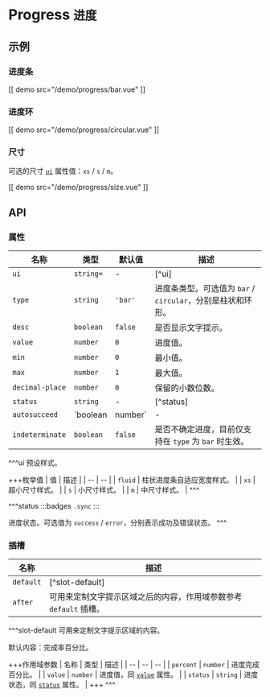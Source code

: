 # Progress <small>进度</small>

## 示例

### 进度条

[[ demo src="/demo/progress/bar.vue" ]]

### 进度环

[[ demo src="/demo/progress/circular.vue" ]]

### 尺寸

可选的尺寸 [`ui`](#props-ui) 属性值：`xs` / `s` / `m`。

[[ demo src="/demo/progress/size.vue" ]]

## API

### 属性

| 名称 | 类型 | 默认值 | 描述 |
| -- | -- | -- | -- |
| ``ui`` | `string=` | - | [^ui] |
| ``type`` | `string` | `'bar'` | 进度条类型。可选值为 `bar` / `circular`，分别是柱状和环形。 |
| ``desc`` | `boolean` | `false` | 是否显示文字提示。 |
| ``value`` | `number` | `0` | 进度值。 |
| ``min`` | `number` | `0` | 最小值。 |
| ``max`` | `number` | `1` | 最大值。 |
| ``decimal-place`` | `number` | `0` | 保留的小数位数。 |
| ``status`` | `string` | - | [^status] |
| ``autosucceed`` | `boolean | number` | - | 是否在进度值到达最大时自动进入 `success` 状态。`true` 表示直接进入成功状态，如果是 `number` 类型则表示在到达最大值后切换为成功状态前等待的毫秒数。 |
| ``indeterminate`` | `boolean` | `false` | 是否不确定进度，目前仅支持在 `type` 为 `bar` 时生效。 |


^^^ui
预设样式。

+++枚举值
| 值 | 描述 |
| -- | -- |
| `fluid` | 柱状进度条自适应宽度样式。 |
| `xs` | 超小尺寸样式。 |
| `s` | 小尺寸样式。 |
| `m` | 中尺寸样式。 |
^^^

^^^status
:::badges
`.sync`
:::

进度状态。可选值为 `success` / `error`，分别表示成功及错误状态。
^^^

### 插槽

| 名称 | 描述 |
| -- | -- |
| ``default`` | [^slot-default] |
| ``after`` | 可用来定制文字提示区域之后的内容，作用域参数参考 `default` 插槽。 |

^^^slot-default
可用来定制文字提示区域的内容。

默认内容：完成率百分比。

+++作用域参数
| 名称 | 类型 | 描述 |
| -- | -- | -- |
| `percent` | `number` | 进度完成百分比。 |
| `value` | `number` | 进度值，同 [`value`](#props-value) 属性。 |
| `status` | `string` | 进度状态，同 [`status`](#props-status) 属性。 |
+++
^^^
